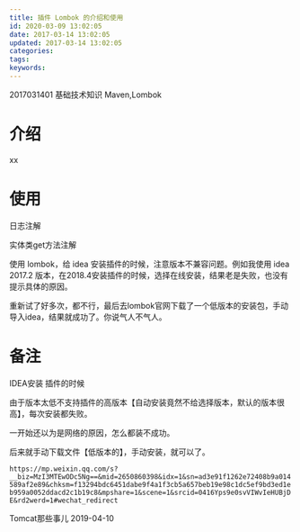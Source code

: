 ```yaml
---
title: 插件 Lombok 的介绍和使用
id: 2020-03-09 13:02:05
date: 2017-03-14 13:02:05
updated: 2017-03-14 13:02:05
categories:
tags:
keywords:
---
```






2017031401
基础技术知识
Maven,Lombok





<!-- more -->



# 介绍


xx


# 使用

日志注解

实体类get方法注解


使用 lombok，给 idea 安装插件的时候，注意版本不兼容问题。例如我使用 idea 2017.2 版本，在2018.4安装插件的时候，选择在线安装，结果老是失败，也没有提示具体的原因。

重新试了好多次，都不行，最后去lombok官网下载了一个低版本的安装包，手动导入idea，结果就成功了。你说气人不气人。


# 备注


IDEA安装 插件的时候

由于版本太低不支持插件的高版本【自动安装竟然不给选择版本，默认的版本很高】，每次安装都失败。

一开始还以为是网络的原因，怎么都装不成功。

后来就手动下载文件【低版本的】，手动安装，就可以了。


`https://mp.weixin.qq.com/s?__biz=MzI3MTEwODc5Ng==&mid=2650860398&idx=1&sn=ad3e91f1262e72408b9a014589af2e89&chksm=f13294bdc6451dabe9f4a1f3cb5a657beb19e98c1dc5ef9bd3ed1eb959a0052ddacd2c1b19c8&mpshare=1&scene=1&srcid=0416Yps9e0svVIWvIeHUBjDE&rd2werd=1#wechat_redirect`

Tomcat那些事儿 2019-04-10


